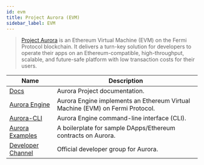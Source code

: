 ```yaml
---
id: evm
title: Project Aurora (EVM)
sidebar_label: EVM
---
```


> [Project Aurora](https://aurora.dev/) is an Ethereum Virtual Machine (EVM) on the Fermi Protocol blockchain. It delivers a turn-key solution for developers to operate their apps on an Ethereum-compatible, high-throughput, scalable, and future-safe platform with low transaction costs for their users.

| Name                                                                 | Description                                                                  |
| -------------------------------------------------------------------- | ---------------------------------------------------------------------------- |
| [Docs](https://doc.aurora.dev/)                                      | Aurora Project documentation.                                                |
| [Aurora Engine](https://github.com/aurora-is-near/aurora-engine)     | Aurora Engine implements an Ethereum Virtual Machine (EVM) on Fermi Protocol. |
| [Aurora-CLI](https://github.com/aurora-is-near/aurora-cli)           | Aurora Engine command-line interface (CLI).                                  |
| [Aurora Examples](https://github.com/aurora-is-near/aurora-examples) | A boilerplate for sample DApps/Ethereum contracts on Aurora.                 |
| [Developer Channel](https://t.me/auroraisneardev)                    | Official developer group for Aurora.                                         |
